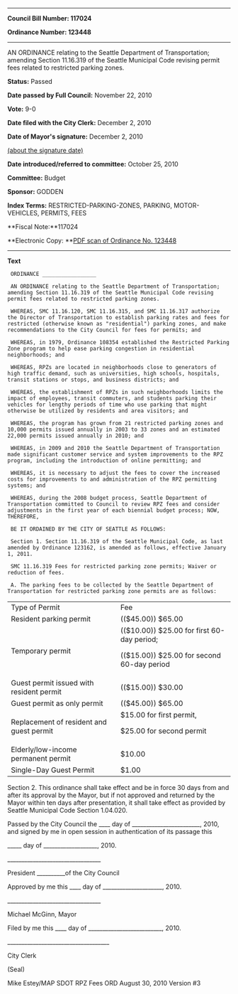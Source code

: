 

********

**Council Bill Number: 117024**
   
**Ordinance Number: 123448**
********

 AN ORDINANCE relating to the Seattle Department of Transportation; amending Section 11.16.319 of the Seattle Municipal Code revising permit fees related to restricted parking zones.

**Status:** Passed
   
**Date passed by Full Council:** November 22, 2010
   
**Vote:** 9-0
   
**Date filed with the City Clerk:** December 2, 2010
   
**Date of Mayor's signature:** December 2, 2010
   
[(about the signature date)](/~public/approvaldate.htm)
   
   
   
**Date introduced/referred to committee:** October 25, 2010
   
**Committee:** Budget
   
**Sponsor:** GODDEN
   
   
**Index Terms:** RESTRICTED-PARKING-ZONES, PARKING, MOTOR-VEHICLES, PERMITS, FEES

**Fiscal Note:**117024

**Electronic Copy: **[PDF scan of Ordinance No. 123448](/~archives/Ordinances/Ord_123448.pdf)

********

**Text**
   
```
 ORDINANCE _________________

 AN ORDINANCE relating to the Seattle Department of Transportation; amending Section 11.16.319 of the Seattle Municipal Code revising permit fees related to restricted parking zones.

 WHEREAS, SMC 11.16.120, SMC 11.16.315, and SMC 11.16.317 authorize the Director of Transportation to establish parking rates and fees for restricted (otherwise known as "residential") parking zones, and make recommendations to the City Council for fees for permits; and

 WHEREAS, in 1979, Ordinance 108354 established the Restricted Parking Zone program to help ease parking congestion in residential neighborhoods; and

 WHEREAS, RPZs are located in neighborhoods close to generators of high traffic demand, such as universities, high schools, hospitals, transit stations or stops, and business districts; and

 WHEREAS, the establishment of RPZs in such neighborhoods limits the impact of employees, transit commuters, and students parking their vehicles for lengthy periods of time who use parking that might otherwise be utilized by residents and area visitors; and

 WHEREAS, the program has grown from 21 restricted parking zones and 10,000 permits issued annually in 2003 to 33 zones and an estimated 22,000 permits issued annually in 2010; and

 WHEREAS, in 2009 and 2010 the Seattle Department of Transportation made significant customer service and system improvements to the RPZ program, including the introduction of online permitting; and

 WHEREAS, it is necessary to adjust the fees to cover the increased costs for improvements to and administration of the RPZ permitting systems; and

 WHEREAS, during the 2008 budget process, Seattle Department of Transportation committed to Council to review RPZ fees and consider adjustments in the first year of each biennial budget process; NOW, THEREFORE,

 BE IT ORDAINED BY THE CITY OF SEATTLE AS FOLLOWS:

 Section 1. Section 11.16.319 of the Seattle Municipal Code, as last amended by Ordinance 123162, is amended as follows, effective January 1, 2011.

 SMC 11.16.319 Fees for restricted parking zone permits; Waiver or reduction of fees.

 A. The parking fees to be collected by the Seattle Department of Transportation for restricted parking zone permits are as follows:

```
<table><tr><td>Type of Permit

</td><td>Fee

</td></tr>

<tr><td>Resident parking permit

</td><td>(($45.00)) $65.00

</td></tr>

<tr><td>Temporary permit

</td><td>(($10.00)) $25.00 for first 60-day period;
   
 (($15.00)) $25.00 for second 60-day period

</td></tr>

<tr><td>Guest permit issued with resident permit

</td><td>(($15.00)) $30.00

</td></tr>

<tr><td>Guest permit as only permit

</td><td>(($45.00)) $65.00

</td></tr>

<tr><td>Replacement of resident and guest permit

</td><td>$15.00 for first permit,
   
 $25.00 for second permit

</td></tr>

<tr><td>Elderly/low-income permanent permit

</td><td>$10.00

</td></tr>

<tr><td>Single-Day Guest Permit

</td><td>$1.00

</td></tr>

</table> Section 2. This ordinance shall take effect and be in force 30 days from and after its approval by the Mayor, but if not approved and returned by the Mayor within ten days after presentation, it shall take effect as provided by Seattle Municipal Code Section 1.04.020.

 Passed by the City Council the \_\_\_\_ day of \_\_\_\_\_\_\_\_\_\_\_\_\_\_\_\_\_\_\_\_\_\_\_\_, 2010, and signed by me in open session in authentication of its passage this

 \_\_\_\_\_ day of \_\_\_\_\_\_\_\_\_\_\_\_\_\_\_\_\_\_\_, 2010.

 \_\_\_\_\_\_\_\_\_\_\_\_\_\_\_\_\_\_\_\_\_\_\_\_\_\_\_\_\_\_\_\_\_

 President \_\_\_\_\_\_\_\_\_\_of the City Council

 Approved by me this \_\_\_\_ day of \_\_\_\_\_\_\_\_\_\_\_\_\_\_\_\_\_\_\_\_\_, 2010.

 \_\_\_\_\_\_\_\_\_\_\_\_\_\_\_\_\_\_\_\_\_\_\_\_\_\_\_\_\_\_\_\_\_

 Michael McGinn, Mayor

 Filed by me this \_\_\_\_ day of \_\_\_\_\_\_\_\_\_\_\_\_\_\_\_\_\_\_\_\_\_\_\_\_\_\_, 2010.

 \_\_\_\_\_\_\_\_\_\_\_\_\_\_\_\_\_\_\_\_\_\_\_\_\_\_\_\_\_\_\_\_\_\_\_\_

 City Clerk

 (Seal)

 Mike Estey/MAP SDOT RPZ Fees ORD August 30, 2010 Version #3

